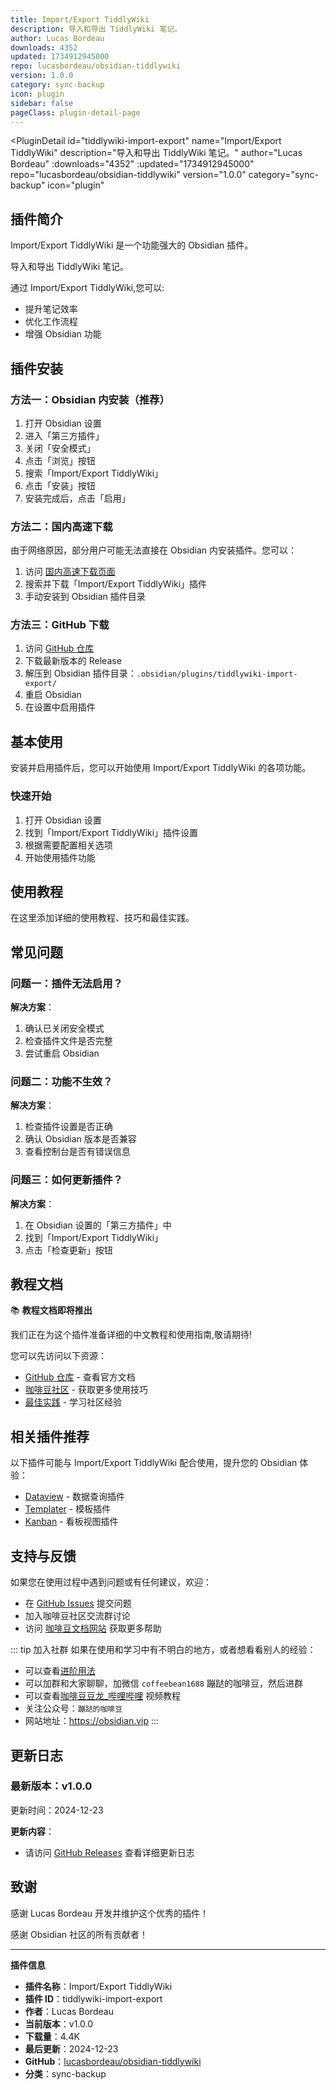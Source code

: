 ```yaml
---
title: Import/Export TiddlyWiki
description: 导入和导出 TiddlyWiki 笔记。
author: Lucas Bordeau
downloads: 4352
updated: 1734912945000
repo: lucasbordeau/obsidian-tiddlywiki
version: 1.0.0
category: sync-backup
icon: plugin
sidebar: false
pageClass: plugin-detail-page
---
```


<PluginDetail
  id="tiddlywiki-import-export"
  name="Import/Export TiddlyWiki"
  description="导入和导出 TiddlyWiki 笔记。"
  author="Lucas Bordeau"
  :downloads="4352"
  :updated="1734912945000"
  repo="lucasbordeau/obsidian-tiddlywiki"
  version="1.0.0"
  category="sync-backup"
  icon="plugin"
>

<!-- AUTO_GENERATED_START -->
## 插件简介

Import/Export TiddlyWiki 是一个功能强大的 Obsidian 插件。

导入和导出 TiddlyWiki 笔记。

通过 Import/Export TiddlyWiki,您可以:

- 提升笔记效率
- 优化工作流程
- 增强 Obsidian 功能

<!-- AUTO_GENERATED_END -->

<!-- AUTO_GENERATED_START -->
## 插件安装

### 方法一：Obsidian 内安装（推荐）

1. 打开 Obsidian 设置
2. 进入「第三方插件」
3. 关闭「安全模式」
4. 点击「浏览」按钮
5. 搜索「Import/Export TiddlyWiki」
6. 点击「安装」按钮
7. 安装完成后，点击「启用」

### 方法二：国内高速下载

由于网络原因，部分用户可能无法直接在 Obsidian 内安装插件。您可以：

1. 访问 [国内高速下载页面](/zh/documentation/obsidian-plugins-download.html)
2. 搜索并下载「Import/Export TiddlyWiki」插件
3. 手动安装到 Obsidian 插件目录

### 方法三：GitHub 下载

1. 访问 [GitHub 仓库](https://github.com/lucasbordeau/obsidian-tiddlywiki)
2. 下载最新版本的 Release
3. 解压到 Obsidian 插件目录：`.obsidian/plugins/tiddlywiki-import-export/`
4. 重启 Obsidian
5. 在设置中启用插件

## 基本使用

安装并启用插件后，您可以开始使用 Import/Export TiddlyWiki 的各项功能。

### 快速开始

1. 打开 Obsidian 设置
2. 找到「Import/Export TiddlyWiki」插件设置
3. 根据需要配置相关选项
4. 开始使用插件功能

<!-- AUTO_GENERATED_END -->

<!-- CUSTOM_CONTENT_START:tutorial -->
## 使用教程

在这里添加详细的使用教程、技巧和最佳实践。

<!-- CUSTOM_CONTENT_END:tutorial -->

<!-- SHARED_CONTENT_START -->
## 常见问题

### 问题一：插件无法启用？

**解决方案**：
1. 确认已关闭安全模式
2. 检查插件文件是否完整
3. 尝试重启 Obsidian

### 问题二：功能不生效？

**解决方案**：
1. 检查插件设置是否正确
2. 确认 Obsidian 版本是否兼容
3. 查看控制台是否有错误信息

### 问题三：如何更新插件？

**解决方案**：
1. 在 Obsidian 设置的「第三方插件」中
2. 找到「Import/Export TiddlyWiki」
3. 点击「检查更新」按钮

## 教程文档

📚 **教程文档即将推出**

我们正在为这个插件准备详细的中文教程和使用指南,敬请期待!

您可以先访问以下资源：
- [GitHub 仓库](https://github.com/lucasbordeau/obsidian-tiddlywiki) - 查看官方文档
- [咖啡豆社区](/zh/bases/) - 获取更多使用技巧
- [最佳实践](/zh/best-practices/) - 学习社区经验

## 相关插件推荐

以下插件可能与 Import/Export TiddlyWiki 配合使用，提升您的 Obsidian 体验：

- [Dataview](/zh/plugins/dataview.html) - 数据查询插件
- [Templater](/zh/plugins/templater-obsidian.html) - 模板插件
- [Kanban](/zh/plugins/obsidian-kanban.html) - 看板视图插件

## 支持与反馈

如果您在使用过程中遇到问题或有任何建议，欢迎：

- 在 [GitHub Issues](https://github.com/lucasbordeau/obsidian-tiddlywiki/issues) 提交问题
- 加入咖啡豆社区交流群讨论
- 访问 [咖啡豆文档网站](https://obsidian.vip) 获取更多帮助

::: tip 加入社群
如果在使用和学习中有不明白的地方，或者想看看别人的经验：
- 可以查看[进阶用法](/zh/advanced)
- 可以加群和大家聊聊，加微信 `coffeebean1688` 蹦跶的咖啡豆，然后进群
- 可以查看[咖啡豆豆龙_哔哩哔哩](https://space.bilibili.com/618777356) 视频教程
- 关注公众号：`蹦跶的咖啡豆`
- 网站地址：https://obsidian.vip
:::
<!-- SHARED_CONTENT_END -->

<!-- AUTO_GENERATED_START -->
## 更新日志

### 最新版本：v1.0.0

更新时间：2024-12-23

**更新内容**：
- 请访问 [GitHub Releases](https://github.com/lucasbordeau/obsidian-tiddlywiki/releases) 查看详细更新日志

## 致谢

感谢 Lucas Bordeau 开发并维护这个优秀的插件！

感谢 Obsidian 社区的所有贡献者！

---

**插件信息**
- **插件名称**：Import/Export TiddlyWiki
- **插件 ID**：tiddlywiki-import-export
- **作者**：Lucas Bordeau
- **当前版本**：v1.0.0
- **下载量**：4.4K
- **最后更新**：2024-12-23
- **GitHub**：[lucasbordeau/obsidian-tiddlywiki](https://github.com/lucasbordeau/obsidian-tiddlywiki)
- **分类**：sync-backup
<!-- AUTO_GENERATED_END -->

</PluginDetail>

